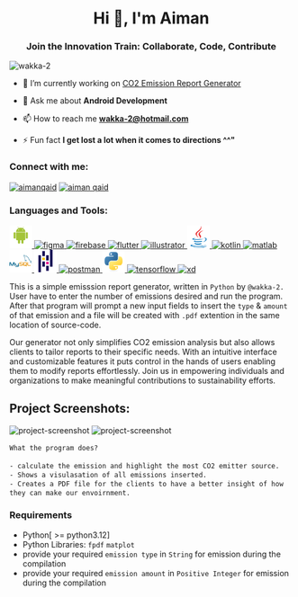 <h1 align="center">Hi 👋, I'm Aiman</h1>
<h3 align="center">Join the Innovation Train: Collaborate, Code, Contribute</h3>

<p align="left"> <img src="https://komarev.com/ghpvc/?username=wakka-2&label=Profile%20views&color=0e75b6&style=flat" alt="wakka-2" /> </p>

- 🔭 I’m currently working on [CO2 Emission Report Generator](https://github.com/wakka-2/EmissionReportCreator)

- 💬 Ask me about **Android Development**

- 📫 How to reach me **wakka-2@hotmail.com**

- ⚡ Fun fact **I get lost a lot when it comes to directions ^^"**

<h3 align="left">Connect with me:</h3>
<p align="left">
<a href="https://twitter.com/aimanqaid" target="blank"><img align="center" src="https://raw.githubusercontent.com/rahuldkjain/github-profile-readme-generator/master/src/images/icons/Social/twitter.svg" alt="aimanqaid" height="30" width="40" /></a>
<a href="https://linkedin.com/in/aiman qaid" target="blank"><img align="center" src="https://raw.githubusercontent.com/rahuldkjain/github-profile-readme-generator/master/src/images/icons/Social/linked-in-alt.svg" alt="aiman qaid" height="30" width="40" /></a>
</p>

<h3 align="left">Languages and Tools:</h3>
<p align="left"> <a href="https://developer.android.com" target="_blank" rel="noreferrer"> <img src="https://raw.githubusercontent.com/devicons/devicon/master/icons/android/android-original-wordmark.svg" alt="android" width="40" height="40"/> </a> <a href="https://www.figma.com/" target="_blank" rel="noreferrer"> <img src="https://www.vectorlogo.zone/logos/figma/figma-icon.svg" alt="figma" width="40" height="40"/> </a> <a href="https://firebase.google.com/" target="_blank" rel="noreferrer"> <img src="https://www.vectorlogo.zone/logos/firebase/firebase-icon.svg" alt="firebase" width="40" height="40"/> </a> <a href="https://flutter.dev" target="_blank" rel="noreferrer"> <img src="https://www.vectorlogo.zone/logos/flutterio/flutterio-icon.svg" alt="flutter" width="40" height="40"/> </a> <a href="https://www.adobe.com/in/products/illustrator.html" target="_blank" rel="noreferrer"> <img src="https://www.vectorlogo.zone/logos/adobe_illustrator/adobe_illustrator-icon.svg" alt="illustrator" width="40" height="40"/> </a> <a href="https://www.java.com" target="_blank" rel="noreferrer"> <img src="https://raw.githubusercontent.com/devicons/devicon/master/icons/java/java-original.svg" alt="java" width="40" height="40"/> </a> <a href="https://kotlinlang.org" target="_blank" rel="noreferrer"> <img src="https://www.vectorlogo.zone/logos/kotlinlang/kotlinlang-icon.svg" alt="kotlin" width="40" height="40"/> </a> <a href="https://www.mathworks.com/" target="_blank" rel="noreferrer"> <img src="https://upload.wikimedia.org/wikipedia/commons/2/21/Matlab_Logo.png" alt="matlab" width="40" height="40"/> </a> <a href="https://www.mysql.com/" target="_blank" rel="noreferrer"> <img src="https://raw.githubusercontent.com/devicons/devicon/master/icons/mysql/mysql-original-wordmark.svg" alt="mysql" width="40" height="40"/> </a> <a href="https://pandas.pydata.org/" target="_blank" rel="noreferrer"> <img src="https://raw.githubusercontent.com/devicons/devicon/2ae2a900d2f041da66e950e4d48052658d850630/icons/pandas/pandas-original.svg" alt="pandas" width="40" height="40"/> </a> <a href="https://postman.com" target="_blank" rel="noreferrer"> <img src="https://www.vectorlogo.zone/logos/getpostman/getpostman-icon.svg" alt="postman" width="40" height="40"/> </a> <a href="https://www.python.org" target="_blank" rel="noreferrer"> <img src="https://raw.githubusercontent.com/devicons/devicon/master/icons/python/python-original.svg" alt="python" width="40" height="40"/> </a> <a href="https://www.tensorflow.org" target="_blank" rel="noreferrer"> <img src="https://www.vectorlogo.zone/logos/tensorflow/tensorflow-icon.svg" alt="tensorflow" width="40" height="40"/> </a> <a href="https://www.adobe.com/products/xd.html" target="_blank" rel="noreferrer"> <img src="https://cdn.worldvectorlogo.com/logos/adobe-xd.svg" alt="xd" width="40" height="40"/> </a> </p>


This is a simple emisssion report generator, written in `Python` by `@wakka-2.` User have to enter the number of emissions desired and run the program. After that program will prompt a new input fields to insert the `type` & `amount` of that emission and a file will be created with `.pdf` extention in the same location of source-code.

<p id="description">Our generator not only simplifies CO2 emission analysis but also allows clients to tailor reports to their specific needs. With an intuitive interface and customizable features it puts control in the hands of users enabling them to modify reports effortlessly. Join us in empowering individuals and organizations to make meaningful contributions to sustainability efforts.</p>

<h2>Project Screenshots:</h2>

<img src="https://i.postimg.cc/N0yJdq6y/Capture1.png" alt="project-screenshot" width="400" height="400/">

<img src="https://i.postimg.cc/LXLyMt02/Capture2.png" alt="project-screenshot" width="400" height="400/">

```
What the program does? 

- calculate the emission and highlight the most CO2 emitter source.
- Shows a visulasation of all emissions inserted.
- Creates a PDF file for the clients to have a better insight of how they can make our envoirnment.
``` 
 
### Requirements

* Python[ >= python3.12]
* Python Libraries: `fpdf` `matplot`
* provide your required `emission type` in `String` for emission during the compilation
* provide your required `emission amount` in `Positive Integer` for emission during the compilation
